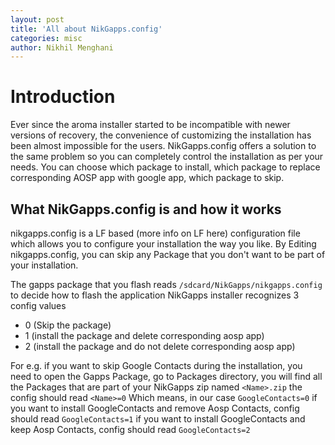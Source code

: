 ```yaml
---
layout: post
title: 'All about NikGapps.config'
categories: misc
author: Nikhil Menghani
---
```


# Introduction

Ever since the aroma installer started to be incompatible with newer versions of recovery, the convenience of customizing the installation has been almost impossible for the users. NikGapps.config offers a solution to the same problem so you can completely control the installation as per your needs. You can choose which package to install, which package to replace corresponding AOSP app with google app, which package to skip.

## What NikGapps.config is and how it works

nikgapps.config is a LF based (more info on LF here) configuration file which allows you to configure your installation the way you like. 
By Editing nikgapps.config, you can skip any Package that you don't want to be part of your installation.

The gapps package that you flash reads `/sdcard/NikGapps/nikgapps.config` to decide how to flash the application
NikGapps installer recognizes 3 config values
-   0 (Skip the package)
-   1 (install the package and delete corresponding aosp app)
-   2 (install the package and do not delete corresponding aosp app)


For e.g. if you want to skip Google Contacts during the installation, you need to open the Gapps Package, go to Packages directory, you will find all the Packages that are part of your NikGapps zip named `<Name>.zip`
the config should read `<Name>=0`
Which means, in our case `GoogleContacts=0`
if you want to install GoogleContacts and remove Aosp Contacts, config should read `GoogleContacts=1`
if you want to install GoogleContacts and keep Aosp Contacts, config should read `GoogleContacts=2`

